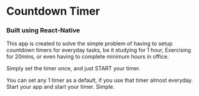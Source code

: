 # Countdown Timer
### Built using React-Native

This app is created to solve the simple problem of having to setup countdown timers for everyday tasks, be it studying for 1 hour, Exercising for 20mins, or even having to complete minimum hours in office.

Simply set the timer once, and just START your timer.

You can set any 1 timer as a default, if you use that timer almost everyday. Start your app and start your timer. Simple.